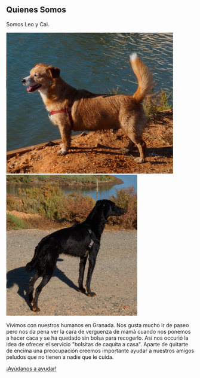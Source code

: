 ## Quienes Somos
<p>Somos Leo y Cai.</p>
<p><img class="img-polaroid" src="/images/Leo.jpg" alt="Quita la caquita - Leo" />
<img class="img-polaroid" src="/images/Cai.jpg" alt="Quita la caquita - Cai" /></p>
Vivimos con nuestros humanos en Granada. Nos gusta mucho ir de paseo pero nos da pena ver la cara de verguenza de mamá cuando nos ponemos a hacer caca y se ha quedado sin bolsa para recogerlo.
Así nos occurió la idea de ofrecer el servicio "bolsitas de caquita a casa". Aparte de quitarte de encima una preocupación creemos importante ayudar a nuestros amigos peludos que no tienen a nadie que le cuida.
<p>
<a href="#" class="btn btn-primary btn-large">¡Ayúdanos a ayudar!</a>
</p>




[title: Quienes Somos]: /
[menu-locgroup: mas-info]: /

